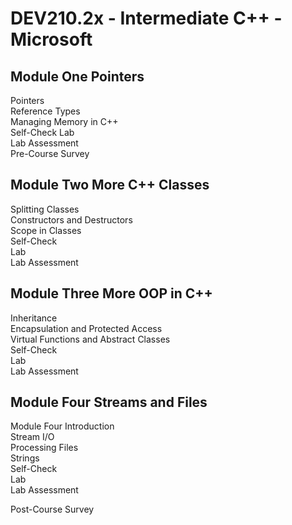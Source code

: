 # DEV210.2x - Intermediate C++ - Microsoft  

## Module One Pointers  
Pointers  
Reference Types  
Managing Memory in C++  
Self-Check 
Lab  
Lab Assessment  
Pre-Course Survey  

## Module Two More C++ Classes  
Splitting Classes  
Constructors and Destructors  
Scope in Classes  
Self-Check  
Lab  
Lab Assessment  

## Module Three More OOP in C++  
Inheritance  
Encapsulation and Protected Access  
Virtual Functions and Abstract Classes  
Self-Check  
Lab  
Lab Assessment  

## Module Four Streams and Files  
Module Four Introduction  
Stream I/O  
Processing Files  
Strings  
Self-Check  
Lab  
Lab Assessment  

Post-Course Survey  